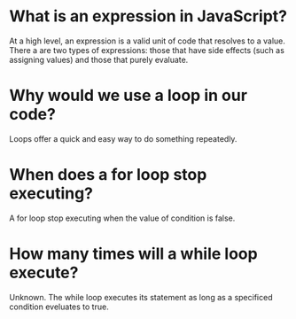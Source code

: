 # What is an expression in JavaScript?

At a high level, an expression is a valid unit of code that resolves to a value. There a are two types of expressions: those that have side effects (such as assigning values) and those that purely evaluate.

# Why would we use a loop in our code?

Loops offer a quick and easy way to do something repeatedly.

# When does a for loop stop executing?

A for loop stop executing when the value of condition is false.

# How many times will a while loop execute?

Unknown. The while loop executes its statement as long as a specificed condition eveluates to true.
